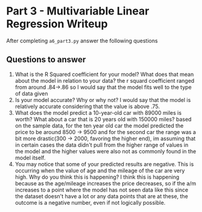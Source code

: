 # Part 3 - Multivariable Linear Regression Writeup

After completing `a6_part3.py` answer the following questions

## Questions to answer

1. What is the R Squared coefficient for your model? What does that mean about the model in relation to your data?
the r squard coefficient ranged from around .84->.86 so I would say that the model fits well to the type of data given 
2. Is your model accurate? Why or why not?
I would say that the model is relatively accurate considering that the value is above .75.
3. What does the model predict a 10-year-old car with 89000 miles is worth? What about a car that is 20 years old with 150000 miles?
based on the sample data, for the ten year old car the model predicted the price to be around 8500 -> 9500 and for the second car the range was a bit more drastic(300 -> 2000, favoring the higher end), im assuming that in certain cases the data didn't pull from the higher range of values in the model and the higher values were also not as commonly found in the model itself. 
4. You may notice that some of your predicted results are negative. This is occurring when the value of age and the mileage of the car are very high. Why do you think this is happening?
I think this is happening because as the age/mileage increases the price decreases, so if the a/m increases to a point where the model has not seen data like this since the dataset doesn't have a lot or any data points that are at these, the outcome is a negative number, even if not logically possible.